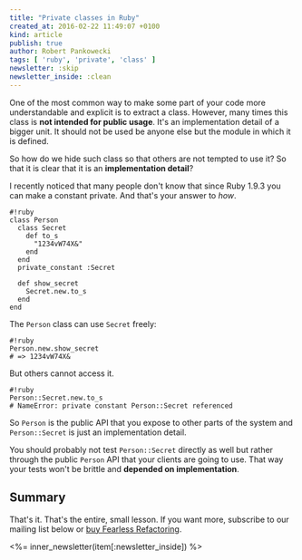 ```yaml
---
title: "Private classes in Ruby"
created_at: 2016-02-22 11:49:07 +0100
kind: article
publish: true
author: Robert Pankowecki
tags: [ 'ruby', 'private', 'class' ]
newsletter: :skip
newsletter_inside: :clean
---
```


One of the most common way to make some part of your code more understandable and explicit is to extract a class.
However, many times this class is **not intended for public usage**. It's an implementation detail of a bigger
unit. It should not be used be anyone else but the module in which it is defined.

So how do we hide such class
so that others are not tempted to use it? So that it is clear that it is an **implementation detail**?

<!-- more -->

I recently noticed that many people don't know that since Ruby 1.9.3 you can make a constant private. And that's
your answer to _how_.

```
#!ruby
class Person
  class Secret
    def to_s
      "1234vW74X&"
    end
  end
  private_constant :Secret

  def show_secret
    Secret.new.to_s
  end
end
```

The `Person` class can use `Secret` freely:


```
#!ruby
Person.new.show_secret
# => 1234vW74X&
```

But others cannot access it.

```
#!ruby
Person::Secret.new.to_s
# NameError: private constant Person::Secret referenced
```

So `Person` is the public API that you expose to other parts of the system and `Person::Secret` is just an
implementation detail.

You should probably not test `Person::Secret` directly as well but rather through the public `Person` API
that your clients are going to use. That way your tests won't be brittle and **depended on implementation**.

## Summary

That's it. That's the entire, small lesson. If you want more, subscribe to our mailing list below or [buy Fearless Refactoring](http://rails-refactoring.com).

<%= inner_newsletter(item[:newsletter_inside]) %>